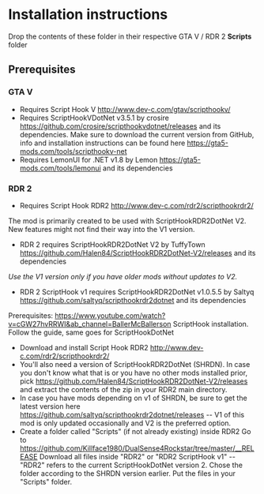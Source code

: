 # Installation instructions
Drop the contents of these folder in their respective GTA V / RDR 2 **Scripts** folder

## Prerequisites
### GTA V
- Requires Script Hook V http://www.dev-c.com/gtav/scripthookv/
- Requires ScriptHookVDotNet v3.5.1 by crosire https://github.com/crosire/scripthookvdotnet/releases and its dependencies. Make sure to download the current version from GitHub, info and installation instructions can be found here https://gta5-mods.com/tools/scripthookv-net
- Requires LemonUI for .NET v1.8 by Lemon https://gta5-mods.com/tools/lemonui and its dependencies

### RDR 2
- Requires Script Hook RDR2 http://www.dev-c.com/rdr2/scripthookrdr2/

The mod is primarily created to be used with ScriptHookRDR2DotNet V2. New features might not find their way into the V1 version.
- RDR 2 requires ScriptHookRDR2DotNet V2 by TuffyTown https://github.com/Halen84/ScriptHookRDR2DotNet-V2/releases and its dependencies

*Use the V1 version only if you have older mods without updates to V2.* 
- RDR 2 ScriptHook v1 requires ScriptHookRDR2DotNet v1.0.5.5 by Saltyq https://github.com/saltyq/scripthookrdr2dotnet and its dependencies

Prerequisites:
https://www.youtube.com/watch?v=cGW27hvRRWI&ab_channel=BallerMcBallerson
ScriptHook installation. Follow the guide, same goes for ScriptHookDotNet

- Download and install Script Hook RDR2 http://www.dev-c.com/rdr2/scripthookrdr2/
- You'll also need a version of ScriptHookRDR2DotNet (SHRDN). In case you don't know what that is or you have no other mods installed prior, pick https://github.com/Halen84/ScriptHookRDR2DotNet-V2/releases and extract the contents of the zip in your RDR2 main directory.
- In case you have mods depending on v1 of SHRDN, be sure to get the latest version here https://github.com/saltyq/scripthookrdr2dotnet/releases -- V1 of this mod is only updated occasionally and V2 is the preferred option.
- Create a folder called "Scripts" (if not already existing) inside RDR2
Go to https://github.com/Killface1980/DualSense4Rockstar/tree/master/__RELEASE
Download all files inside "RDR2" or "RDR2 ScriptHook v1" -- "RDR2" refers to the current ScriptHookDotNet version 2. Chose the folder according to the SHRDN version earlier.
Put the files in your "Scripts" folder.
